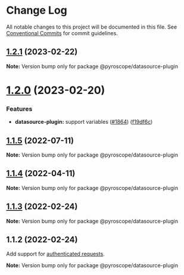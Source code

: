 # Change Log

All notable changes to this project will be documented in this file.
See [Conventional Commits](https://conventionalcommits.org) for commit guidelines.

## [1.2.1](https://github.com/pyroscope-io/pyroscope/compare/@pyroscope/datasource-plugin@1.2.0...@pyroscope/datasource-plugin@1.2.1) (2023-02-22)

**Note:** Version bump only for package @pyroscope/datasource-plugin





# [1.2.0](https://github.com/pyroscope-io/pyroscope/compare/@pyroscope/datasource-plugin@1.1.5...@pyroscope/datasource-plugin@1.2.0) (2023-02-20)


### Features

* **datasource-plugin:** support variables ([#1864](https://github.com/pyroscope-io/pyroscope/issues/1864)) ([f19df6c](https://github.com/pyroscope-io/pyroscope/commit/f19df6c72f265f3147428109dda17123d3079321))





## [1.1.5](https://github.com/pyroscope-io/pyroscope/compare/@pyroscope/datasource-plugin@1.1.4...@pyroscope/datasource-plugin@1.1.5) (2022-07-11)

**Note:** Version bump only for package @pyroscope/datasource-plugin





## [1.1.4](https://github.com/pyroscope-io/pyroscope/compare/@pyroscope/datasource-plugin@1.1.3...@pyroscope/datasource-plugin@1.1.4) (2022-04-11)

**Note:** Version bump only for package @pyroscope/datasource-plugin





## [1.1.3](https://github.com/pyroscope-io/pyroscope/compare/@pyroscope/datasource-plugin@1.1.2...@pyroscope/datasource-plugin@1.1.3) (2022-02-24)

**Note:** Version bump only for package @pyroscope/datasource-plugin





## 1.1.2 (2022-02-24)
Add support for [authenticated requests](https://github.com/pyroscope-io/pyroscope/pull/844).

**Note:** Version bump only for package @pyroscope/datasource-plugin
